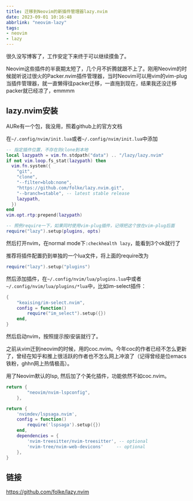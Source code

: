 ```yaml
---
title: 迁移到Neovim的新插件管理器lazy.nvim
date: 2023-09-01 10:16:48
abbrlink: "neovim-lazy"
tags:
- neovim
- lazy
---
```

很久没写博客了，工作安定下来终于可以继续摸鱼了。
<!-- more -->

Neovim这些插件的半衰期太短了，几个月不折腾就跟不上了。刚用Neovim的时候就听说过很火的Packer.nvim插件管理器，当时Neovim可以用vim的vim-plug当插件管理器，就一直懒得往packer迁移，一直拖到现在，结果我还没迁移packer就已经凉了，emmmm

## lazy.nvim安装

AURe有一个包，我没用，照着github上的官方文档

在`~/.config/nvim/init.lua`或者`~/.config/nvim/init.lua`中添加

```lua
-- 指定插件位置，不存在则clone到本地
local lazypath = vim.fn.stdpath("data") .. "/lazy/lazy.nvim"
if not vim.loop.fs_stat(lazypath) then
  vim.fn.system({
    "git",
    "clone",
    "--filter=blob:none",
    "https://github.com/folke/lazy.nvim.git",
    "--branch=stable", -- latest stable release
    lazypath,
  })
end
vim.opt.rtp:prepend(lazypath)

-- 照例require一下，如果同时使用vim-plug插件，记得把这个放在vim-plug后面
require("lazy").setup(plugins, opts)
```

然后打开nvim，在normal mode下`:checkhealth lazy`，能看到3个ok就行了

推荐将插件配置扔到单独的一个lua文件，将上面的require改为

```lua
require("lazy").setup("plugins")
```

然后添加插件，在`~/.config/nvim/lua/plugins.lua`中或者`~/.config/nvim/lua/plugins/*lua`中，比如im-select插件：

```lua
{
    "keaising/im-select.nvim",
    config = function()
        require("im_select").setup({})
    end,
}
```

然后启动nvim，按照提示按i安装就行了。

之前从vim迁到neovim的时候，用的coc.nvim。今年coc的作者已经不怎么更新了，曾经在知乎和推上很活跃的作者也不怎么网上冲浪了（记得曾经是位emacs铁粉，ghhn网上热情极高）。

用了Neovim默认的lsp, 然后加了个美化插件，功能依然不如coc.nvim。


```lua
return {
        "neovim/nvim-lspconfig",
    },
```

```lua
return {
    'nvimdev/lspsaga.nvim',
    config = function()
        require('lspsaga').setup({})
    end,
    dependencies = {
        'nvim-treesitter/nvim-treesitter', -- optional
        'nvim-tree/nvim-web-devicons'     -- optional
    },
}
```

## 链接

<https://github.com/folke/lazy.nvim>
